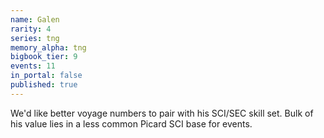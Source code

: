 ```yaml
---
name: Galen
rarity: 4
series: tng
memory_alpha: tng
bigbook_tier: 9
events: 11
in_portal: false
published: true
---
```


We'd like better voyage numbers to pair with his SCI/SEC skill set. Bulk of his value lies in a less common Picard SCI base for events.
